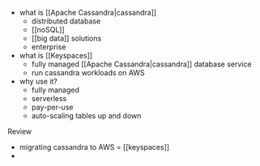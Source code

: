 - what is [[Apache Cassandra|cassandra]]
	- distributed database
	- [[noSQL]]
	- [[big data]] solutions
	- enterprise
- what is [[Keyspaces]]
	- fully managed [[Apache Cassandra|cassandra]] database service
	- run cassandra workloads on AWS
- why use it?
	- fully managed
	- serverless
	- pay-per-use
	- auto-scaling tables up and down

Review
- migrating cassandra to AWS = [[keyspaces]]
- 